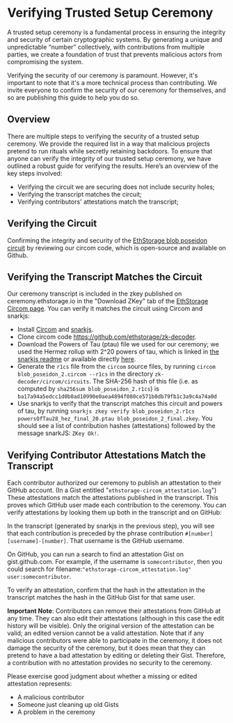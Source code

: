# Verifying Trusted Setup Ceremony

A trusted setup ceremony is a fundamental process in ensuring the integrity and security of certain cryptographic systems. 
By generating a unique and unpredictable “number” collectively, with contributions from multiple parties, 
we create a foundation of trust that prevents malicious actors from compromising the system.

Verifying the security of our ceremony is paramount. However, it's important to note that it's a more technical process than contributing. 
We invite everyone to confirm the security of our ceremony for themselves, and so are publishing this guide to help you do so.


## Overview
There are multiple steps to verifying the security of a trusted setup ceremony. We provide the required list in a way 
that malicious projects pretend to run rituals while secretly retaining backdoors. 
To ensure that anyone can verify the integrity of our trusted setup ceremony, we have outlined a robust guide for 
verifying the results. Here’s an overview of the key steps involved:

- Verifying the circuit we are securing does not include security holes;
- Verifying the transcript matches the circuit;
- Verifying contributors' attestations match the transcript;

## Verifying the Circuit
Confirming the integrity and security of the [EthStorage blob poseidon circuit](https://github.com/ethstorage/zk-decoder/blob/main/circom/circuits/blob_poseidon_2.circom) 
by reviewing our circom code, which is open-source and available on Github.

## Verifying the Transcript Matches the Circuit
Our ceremony transcript is included in the zkey published on ceremony.ethstorage.io in the "Download ZKey" tab of the 
[EthStorage Circom page](https://ceremony.ethstorage.io/projects/EthStorage%20circom). You can verify it matches the 
circuit using Circom and snarkjs:

- Install [Circom](https://docs.circom.io/getting-started/installation/) and [snarkjs](https://github.com/iden3/snarkjs).
- Clone circom code https://github.com/ethstorage/zk-decoder.
- Download the Powers of Tau (ptau) file we used for our ceremony; we used the Hermez rollup with 2^20 powers of tau, 
which is linked in [the snarkjs readme](https://github.com/privacy-scaling-explorations/perpetualpowersoftau?tab=readme-ov-file#prepared-phase-2-files) 
or available directly [here](https://pse-trusted-setup-ppot.s3.eu-central-1.amazonaws.com/pot28_0080/ppot_0080_20.ptau).
- Generate the `r1cs` file from the `circom` source files, by running `circom blob_poseidon_2.circom --r1cs` in the 
directory `zk-decoder/circom/circuits`. The SHA-256 hash of this file (i.e. as computed by `sha256sum blob_poseidon_2.r1cs`) 
is `ba17a94a5edcc1d0b0ad10990e0aea4894f080ce571b0db79fb1c3a9c4a74a0d`
- Use snarkjs to verify that the transcript matches this circuit and powers of tau, by running 
`snarkjs zkey verify blob_poseidon_2.r1cs powersOfTau28_hez_final_20.ptau blob_poseidon_2_final.zkey`. You should see 
a list of contribution hashes (attestations) followed by the message snarkJS: `ZKey Ok!`.


## Verifying Contributor Attestations Match the Transcript

Each contributor authorized our ceremony to publish an attestation to their GitHub account. (In a Gist entitled 
"`ethstorage-circom_attestation.log`") These attestations match the attestations published in the transcript. 
This proves which GitHub user made each contribution to the ceremony. You can verify attestations by looking them 
up both in the transcript and on GitHub:

In the transcript (generated by snarkjs in the previous step), you will see that each contribution is preceded 
by the phrase contribution `#[number] [username]-[number]`. That username is the GitHub username.

On GitHub, you can run a search to find an attestation Gist on gist.github.com. For example, if the username is 
`somecontributor`, then you could search for filename:`"ethstorage-circom_attestation.log" user:somecontributor`.

To verify an attestation, confirm that the hash in the attestation in the transcript matches the hash in the 
GitHub Gist for that same user.

**Important Note**: Contributors can remove their attestations from GitHub at any time. They can also edit their 
attestations (although in this case the edit history will be visible). Only the original version of the attestation 
can be valid; an edited version cannot be a valid attestation. Note that if any malicious contributors were 
able to participate in the ceremony, it does not damage the security of the ceremony, but it does mean that they 
can pretend to have a bad attestation by editing or deleting their Gist. Therefore, a contribution with no attestation 
provides no security to the ceremony.

Please exercise good judgment about whether a missing or edited attestation represents:

- A malicious contributor
- Someone just cleaning up old Gists
- A problem in the ceremony

